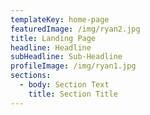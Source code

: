 ```yaml
---
templateKey: home-page
featuredImage: /img/ryan2.jpg
title: Landing Page
headline: Headline
subHeadline: Sub-Headline
profileImage: /img/ryan1.jpg
sections:
  - body: Section Text
    title: Section Title
---
```


